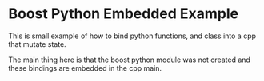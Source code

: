 # Boost Python Embedded Example

This is small example of how to bind python functions, and class into a cpp
that mutate state.

The main thing here is that the boost python module was not created and 
these bindings are embedded in the cpp main.

